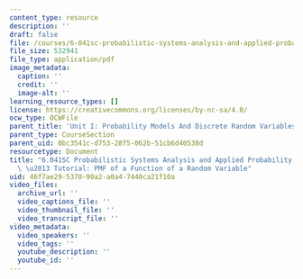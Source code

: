 ```yaml
---
content_type: resource
description: ''
draft: false
file: /courses/6-041sc-probabilistic-systems-analysis-and-applied-probability-fall-2013/46f7ae29537090a2a0a47440ca21f10a_MIT6_041SCF13_Inferring_a_Continuous_Random_Variable_From_a_Discrete_Measurement_300k.pdf
file_size: 532941
file_type: application/pdf
image_metadata:
  caption: ''
  credit: ''
  image-alt: ''
learning_resource_types: []
license: https://creativecommons.org/licenses/by-nc-sa/4.0/
ocw_type: OCWFile
parent_title: 'Unit I: Probability Models And Discrete Random Variables '
parent_type: CourseSection
parent_uid: 0bc3541c-d753-28f5-062b-51cb6d40538d
resourcetype: Document
title: "6.041SC Probabilistic Systems Analysis and Applied Probability, Fall 2013Transcript\
  \ \u2013 Tutorial: PMF of a Function of a Random Variable"
uid: 46f7ae29-5370-90a2-a0a4-7440ca21f10a
video_files:
  archive_url: ''
  video_captions_file: ''
  video_thumbnail_file: ''
  video_transcript_file: ''
video_metadata:
  video_speakers: ''
  video_tags: ''
  youtube_description: ''
  youtube_id: ''
---
```

